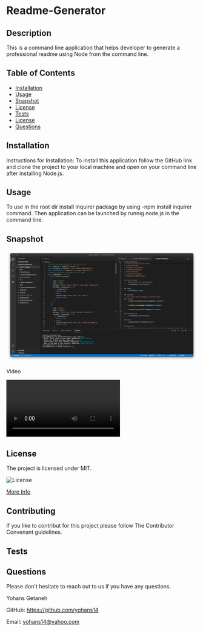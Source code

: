 # Readme-Generator

## Description

This is a command line application that helps developer to generate a professional readme using Node from the command line.

## Table of Contents

- [Installation](#installation)
- [Usage](#usage)
- [Snapshot](#snapshot)
- [License](#license)
- [Tests](#tests)
- [License](#license)
- [Questions](#questions)

## Installation

Instructions for Installation:
To install this application follow the GitHub link and clone the project to your local machine and open on your command line after installing Node.js.

## Usage

To use in the root dir install inquirer package by using -npm install inquirer command. Then application can be launched by runnig node.js in the command line.

## Snapshot

![project screenshot](./assets/images/screenshot.png)

Video

![project Video](./assets/images/Readme-Generator.mov)

## License

The project is licensed under MIT.

![License](https://img.shields.io/badge/License-MIT-blue.svg)

[More Info](https://choosealicense.com/licenses/)

## Contributing

If you like to contribut for this project please follow The Contributor Convenant guidelines.

## Tests

## Questions

Please don't hesitate to reach out to us if you have any questions.

Yohans Getaneh

GitHub: https://github.com/yohans14

Email: yohans14@yahoo.com
